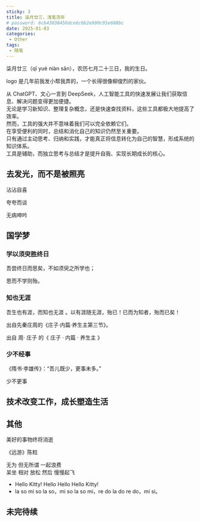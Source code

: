 ```yaml
---
sticky: 3
title: 柒月廿三，浅笔流年
# password: 6cb43038456dce6c6b2e990c95e608bc
date: 2025-01-03
categories:
 - Other
tags:
 - 随笔
---
```


柒月廿三（qī yuè niàn sān），农历七月二十三日，我的生日。

logo 是几年前我发小帮我弄的，一个长得很像柳俊烈的家伙。

从 ChatGPT、文心一言到 DeepSeek，人工智能工具的快速发展让我们获取信息、解决问题变得更加便捷。  
无论是学习新知识、整理复杂概念，还是快速查找资料，这些工具都极大地提高了效率。  
然而，工具的强大并不意味着我们可以完全依赖它们。  
在享受便利的同时，总结和消化自己的知识仍然至关重要。  
只有通过主动思考、归纳和实践，才能真正将信息转化为自己的智慧，形成系统的知识体系。  
工具是辅助，而独立思考与总结才是提升自我、实现长期成长的核心。  

## 去发光，而不是被照亮

沾沾自喜  

夸夸而谈

无病呻吟

## 国学梦

### 学以须臾胜终日

吾尝终日而思矣，不如须臾之所学也；

思而不学则殆。

### 知也无涯

吾生也有涯，而知也无涯 。以有涯随无涯，殆已！已而为知者，殆而已矣！

出自先秦庄周的《庄子·内篇·养生主第三节》。  

出自 周⋅ 庄子 的《 庄子 · 内篇 · 养生主 》  

### 少不经事

《隋书·李雄传》：“吾儿既少，更事未多。”

少不更事

## 技术改变工作，成长塑造生活

## 其他

美好的事物终将消逝

《远游》陈粒

无为 但无所谓 一起浪费  
呆坐 相对 放松 然后 慢慢起飞

- Hello Kitty! Hello Hello Hello Kitty! 
- la so mi so la so，mi so la so mi，re do la do re do，mi si。


## 未完待续